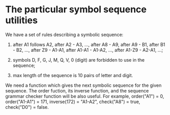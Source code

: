 # The particular symbol sequence utilities

We have a set of rules describing a symbolic sequence:

1) after A1 follows A2, after A2 - A3, ..., after A8 - A9, after A9 - B1, after B1 - B2, ..., after Z9 - A1-A1, after A1-A1 - A1-A2, ..., after A1-Z9 - A2-A1, ...;

2) symbols D, F, G, J, M, Q, V, 0 (digit) are forbidden to use in the sequence;

3) max length of the sequence is 10 pairs of letter and digit.

We need a function which gives the next symbolic sequence for the given sequence.  The order fuction, its inverse function, and the sequence grammar checker function will be also useful.  For example, order("A1") = 0, order("A1-A1") = 171, inverse(172) = "A1-A2", check("A8") = true, check("D0") = false.

